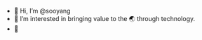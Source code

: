 - 👋 Hi, I’m @sooyang
- 👀 I’m interested in bringing value to the 🌏 through technology.
- 🌱 

<!---
sooyang/sooyang is a ✨ special ✨ repository because its `README.md` (this file) appears on your GitHub profile.
You can click the Preview link to take a look at your changes.
--->
